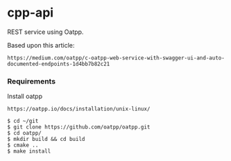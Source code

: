 # cpp-api

REST service using Oatpp.

Based upon this article:
```
https://medium.com/oatpp/c-oatpp-web-service-with-swagger-ui-and-auto-documented-endpoints-1d4bb7b82c21
```

### Requirements
Install oatpp
```
https://oatpp.io/docs/installation/unix-linux/
```
```
$ cd ~/git
$ git clone https://github.com/oatpp/oatpp.git
$ cd oatpp/
$ mkdir build && cd build
$ cmake ..
$ make install
```

